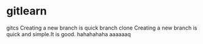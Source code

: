 # gitlearn
gitcs
Creating a new branch is quick
branch clone
Creating a new branch is quick and simple.It is good.
hahahahaha
aaaaaaq

